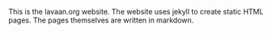 This is the lavaan.org website. The website uses jekyll to create static
HTML pages. The pages themselves are written in markdown.
